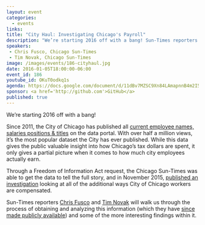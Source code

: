 ```yaml
---
layout: event
categories: 
  - events
links:
title: "City Haul: Investigating Chicago's Payroll"
description: "We’re starting 2016 off with a bang! Sun-Times reporters Chris Fusco and Tim Novak will walk us through the process of obtaining and analyzing data on all of the ways City of Chicago workers are compensated."
speakers:
 - Chris Fusco, Chicago Sun-Times
 - Tim Novak, Chicago Sun-Times
image: /images/events/186-cityhaul.jpg
date: 2016-01-05T18:00:00-06:00
event_id: 186
youtube_id: OKuT0odkq1s
agenda: https://docs.google.com/document/d/11dBv7MZSC9Xn84LAmapnnB4m2I54oQ_RA3phYVXfjZ0/edit#
sponsor: <a href='http://github.com'>GitHub</a>
published: true
---
```


We’re starting 2016 off with a bang!

Since 2011, the City of Chicago has published all [current employee names, salaries positions & titles](https://data.cityofchicago.org/Administration-Finance/Current-Employee-Names-Salaries-and-Position-Title/xzkq-xp2w) on the data portal. With over half a million views, it’s the most popular dataset the City has ever published. While this data gives the public valuable insight into how Chicago’s tax dollars are spent, it only gives a partial picture when it comes to how much city employees actually earn.

Through a Freedom of Information Act request, the Chicago Sun-Times was able to get the data to tell the full story, and in November 2015, [published an investigation](http://chicago.suntimes.com/news/7/71/1072015/city-haul-3-of-10-chicago-city-workers-make-100000-a-year) looking at all of the additional ways City of Chicago workers are compensated.

Sun-Times reporters [Chris Fusco](https://twitter.com/FuscoChris) and [Tim Novak](https://twitter.com/tnovaksuntimes) will walk us through the process of obtaining and analyzing this information (which they have [since made publicly available](https://docs.google.com/spreadsheets/d/1YB5JHcweKuhPUSmEyCEI29j2df8RBM5qOsfc3J75-hU/pubhtml)) and some of the more interesting findings within it.